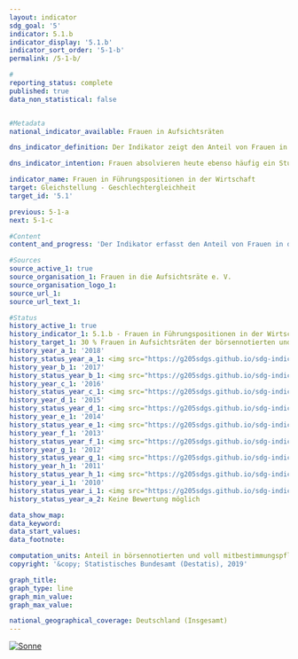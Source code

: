```yaml
---                   
layout: indicator                   
sdg_goal: '5'                   
indicator: 5.1.b                   
indicator_display: '5.1.b'                   
indicator_sort_order: '5-1-b'                   
permalink: /5-1-b/                   

#                   
reporting_status: complete                   
published: true                   
data_non_statistical: false                   


#Metadata                   
national_indicator_available: Frauen in Aufsichtsräten                   

dns_indicator_definition: Der Indikator zeigt den Anteil von Frauen in Aufsichtsräten der börsennotierten und voll mitbestimmungspflichtigen Unternehmen.                   

dns_indicator_intention: Frauen absolvieren heute ebenso häufig ein Studium und sind ebenso hoch qualifiziert wie Männer und dennoch in den Führungspositionen der deutschen Wirtschaft, vor allem im Top- Management, deutlich unterrepräsentiert. Daher soll der Anteil von Frauen in Aufsichtsräten der börsennotierten und voll mitbestimmungspflichtigen Unternehmen bis zum Jahr 2030 auf 30 % erhöht werden.                   

indicator_name: Frauen in Führungspositionen in der Wirtschaft                   
target: Gleichstellung - Geschlechtergleichheit                   
target_id: '5.1'                   

previous: 5-1-a                   
next: 5-1-c                   

#Content                    
content_and_progress: 'Der Indikator erfasst den Anteil von Frauen in den Aufsichtsräten von Aktiengesellschaften und Kommanditgesellschaften auf Aktien mit mehr als 2&nbsp000 Beschäftigten sowie Europäischen Aktiengesellschaften (SE) und börsennotierten Unternehmen, die paritätisch mitbestimmt sind. Als Datengrundlage dienen die Veröffentlichungen von Ergebnissen der Wahlen in Hauptversammlungen von börsennotierten und voll mitbestimmungspflichtigen Unternehmen, die vom Verein „Frauen in die Aufsichtsräte“ (FidAR) ausgewertet werden. Erfasst werden so aktuell 104 Unternehmen mit knapp 1&nbsp600 Aufsichtsratsposten. Der durchschnittliche Frauenanteil der Aufsichtsräte dieser Unternehmen lag im Januar 2018 bei 30,9&nbsp%. Im Januar 2015 waren es noch 21,3&nbsp%. Damit wurde der angestrebte Anteil von 30&nbsp% bereits zwölf Jahre vor der in der Deutschen Nachhaltigkeitsstrategie gesetzten Frist erreicht. Da gemäß dem „Gesetz für die gleichberechtigte Teilhabe von Frauen und Männern an Führungspositionen“ seit dem Jahr 2015 in allen neu gewählten Aufsichtsräten der genannten Unternehmen mindestens 30&nbsp% der Aufsichtsratsposten mit Frauen zu besetzen sind, war bei Gesetzeskonformität dieser Anstieg zu erwarten. Mehrfachzählungen von Personen, die mehrere Aufsichtsratsposten innehaben, werden dabei nicht herausgerechnet. Bei den Ergebnissen ist weiterhin zu beachten, dass ein Großteil der Unternehmen in Deutschland und die Mehrzahl der Führungspositionen in der Wirtschaft mit der zugrunde gelegten Definition ausgeschlossen werden. Zum einen umfasst der Berichtskreis der Definition entsprechend aktuell 104 Unternehmen. Wohingegen es knapp 3,5 Millionen Unternehmen in Deutschland insgesamt gibt. Zum anderen stellen die knapp 1&nbsp600 von FidAR bisher betrachteten Aufsichtsratsposten bei insgesamt 816&nbsp000 Führungskräften im Jahr 2014 einen kleinen Ausschnitt der Führungspositionen in der Wirtschaft dar. Die Zahlen verdeutlichen, dass mit der Betrachtung der Aufsichtsgremien lediglich ein Teil der Führungspositionen in einem Unternehmen abgebildet wird. Laut Internationaler Standardklassifikation der Berufe (ISCO) sind Führungskräfte alle Personen, die die Gesamtaktivitäten von Unternehmen, Regierungen und anderen Organisationen oder von internen Organisationseinheiten planen, steuern, koordinieren und bewerten sowie Richtlinien, Gesetze, Regeln und Vorschriften überprüfen und bewerten. Wird die ISCO-Klassifikation zugrunde gelegt, waren von den insgesamt 816&nbsp000 Führungspositionen in der Wirtschaft (alle Unternehmen ab einer bzw. einem Beschäftigten) im Jahr 2014 knapp 21&nbsp% mit Frauen besetzt.'                   

#Sources
source_active_1: true                           
source_organisation_1: Frauen in die Aufsichtsräte e. V.                           
source_organisation_logo_1:                            
source_url_1:                            
source_url_text_1:                            

#Status                   
history_active_1: true                   
history_indicator_1: 5.1.b - Frauen in Führungspositionen in der Wirtschaft                   
history_target_1: 30 % Frauen in Aufsichtsräten der börsennotierten und voll mitbestimmungspflichtigen Unternehmen bis 2030
history_year_a_1: '2018'                           
history_status_year_a_1: <img src="https://g205sdgs.github.io/sdg-indicators/public/Wettersymbole/Sonne.png" alt="Sonne" />
history_year_b_1: '2017'                           
history_status_year_b_1: <img src="https://g205sdgs.github.io/sdg-indicators/public/Wettersymbole/keine Bewertung möglich.png" alt="keine Bewertung möglich" />
history_year_c_1: '2016'                           
history_status_year_c_1: <img src="https://g205sdgs.github.io/sdg-indicators/public/Wettersymbole/keine Bewertung möglich.png" alt="keine Bewertung möglich" />
history_year_d_1: '2015'                           
history_status_year_d_1: <img src="https://g205sdgs.github.io/sdg-indicators/public/Wettersymbole/keine Bewertung möglich.png" alt="keine Bewertung möglich" />
history_year_e_1: '2014'                           
history_status_year_e_1: <img src="https://g205sdgs.github.io/sdg-indicators/public/Wettersymbole/keine Bewertung möglich.png" alt="keine Bewertung möglich" />
history_year_f_1: '2013'                           
history_status_year_f_1: <img src="https://g205sdgs.github.io/sdg-indicators/public/Wettersymbole/keine Bewertung möglich.png" alt="keine Bewertung möglich" />
history_year_g_1: '2012'                           
history_status_year_g_1: <img src="https://g205sdgs.github.io/sdg-indicators/public/Wettersymbole/keine Bewertung möglich.png" alt="keine Bewertung möglich" />
history_year_h_1: '2011'                           
history_status_year_h_1: <img src="https://g205sdgs.github.io/sdg-indicators/public/Wettersymbole/keine Bewertung möglich.png" alt="keine Bewertung möglich" />
history_year_i_1: '2010'                           
history_status_year_i_1: <img src="https://g205sdgs.github.io/sdg-indicators/public/Wettersymbole/keine Bewertung möglich.png" alt="keine Bewertung möglich" />
history_status_year_a_2: Keine Bewertung möglich

data_show_map: 
data_keyword:                    
data_start_values:                    
data_footnote:                    

computation_units: Anteil in börsennotierten und voll mitbestimmungspflichtigen Unternehmen in %                   
copyright: '&copy; Statistisches Bundesamt (Destatis), 2019'                   

graph_title:                    
graph_type: line                   
graph_min_value:                    
graph_max_value:                    

national_geographical_coverage: Deutschland (Insgesamt)                   
---
```

<a href="https://nachhaltige-entwicklung-deutschland.github.io/open-sdg-site-starter/status/"><img src="https://g205sdgs.github.io/sdg-indicators/public/Wettersymbole/Sonne.png" alt="Sonne" />                           
</a>